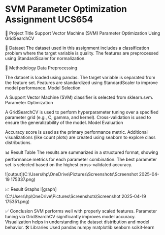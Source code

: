 # SVM Parameter Optimization Assignment UCS654

📌 Project Title
Support Vector Machine (SVM) Parameter Optimization Using GridSearchCV

📁 Dataset
The dataset used in this assignment includes a classification problem where the target variable is quality. The features are preprocessed using StandardScaler for normalization.

🧪 Methodology
Data Preprocessing

The dataset is loaded using pandas.
The target variable is separated from the feature set.
Features are standardized using StandardScaler to improve model performance.
Model Selection

A Support Vector Machine (SVM) classifier is selected from sklearn.svm.
Parameter Optimization

A GridSearchCV is used to perform hyperparameter tuning over a specified parameter grid (e.g., C, gamma, and kernel).
Cross-validation is used to ensure the generalizability of the model.
Model Evaluation

Accuracy score is used as the primary performance metric.
Additional visualizations (like count plots) are created using seaborn to explore class distributions.

📊 Result Table
The results are summarized in a structured format, showing performance metrics for each parameter combination. The best parameter set is selected based on the highest cross-validated accuracy.

![output](C:\Users\hp\OneDrive\Pictures\Screenshots\Screenshot 2025-04-19 175337.png)

📈 Result Graphs
![graph](C:\Users\hp\OneDrive\Pictures\Screenshots\Screenshot 2025-04-19 175351.png)

✅ Conclusion
SVM performs well with properly scaled features.
Parameter tuning via GridSearchCV significantly improves model accuracy.
Visualization helps in understanding the dataset distribution and model behavior.
🛠️ Libraries Used
pandas
numpy
matplotlib
seaborn
scikit-learn
